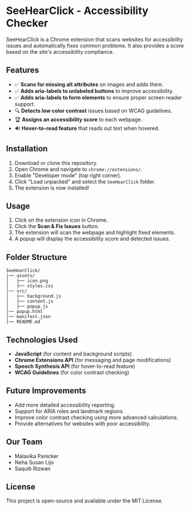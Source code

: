 # SeeHearClick - Accessibility Checker

SeeHearClick is a Chrome extension that scans websites for accessibility issues and automatically fixes common problems. It also provides a score based on the site's accessibility compliance.

## Features
- ✅ **Scans for missing alt attributes** on images and adds them.
- ✅ **Adds aria-labels to unlabeled buttons** to improve accessibility.
- ✅ **Adds aria-labels to form elements** to ensure proper screen reader support.
- 🔍 **Detects low color contrast** issues based on WCAG guidelines.
- 🏆 **Assigns an accessibility score** to each webpage.
- 🔊 **Hover-to-read feature** that reads out text when hovered.

## Installation
1. Download or clone this repository.
2. Open Chrome and navigate to `chrome://extensions/`.
3. Enable "Developer mode" (top right corner).
4. Click "Load unpacked" and select the `SeeHearClick` folder.
5. The extension is now installed!

## Usage
1. Click on the extension icon in Chrome.
2. Click the **Scan & Fix Issues** button.
3. The extension will scan the webpage and highlight fixed elements.
4. A popup will display the accessibility score and detected issues.

## Folder Structure
```
SeeHearClick/
│── assets/
│   ├── icon.png
│   ├── styles.css
│── src/
│   ├── background.js
│   ├── content.js
│   ├── popup.js
│── popup.html
│── manifest.json
│── README.md
```

## Technologies Used
- **JavaScript** (for content and background scripts)
- **Chrome Extensions API** (for messaging and page modifications)
- **Speech Synthesis API** (for hover-to-read feature)
- **WCAG Guidelines** (for color contrast checking)

## Future Improvements
- Add more detailed accessibility reporting.
- Support for ARIA roles and landmark regions.
- Improve color contrast checking using more advanced calculations.
- Provide alternatives for websites with poor accessibility.

## Our Team
- Malavika Panicker
- Neha Susan Lijo
- Saquib Rizwan

## License
This project is open-source and available under the MIT License.
